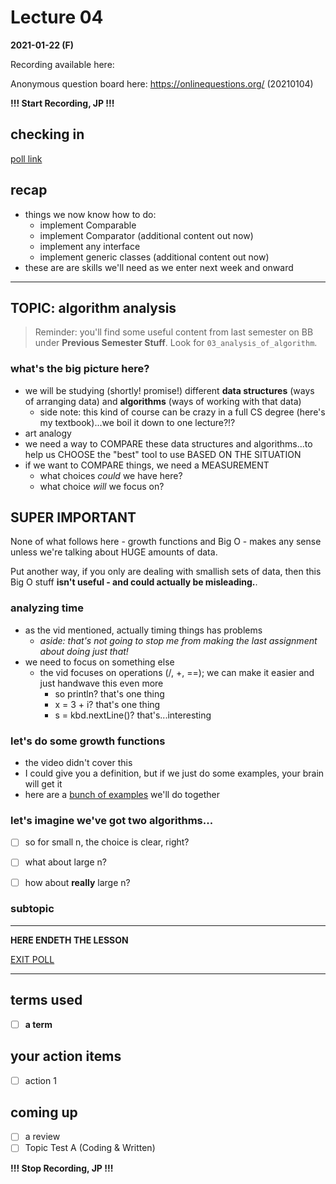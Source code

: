# Lecture 04

**2021-01-22 (F)**

Recording available here: 

Anonymous question board here: https://onlinequestions.org/ (20210104)


**!!! Start Recording, JP !!!**


## checking in

[poll link](https://directpoll.com/r?XDbzPBd3ixYqg8h55a4Lpu3FxUQ3t8WBbAqGR5Y7f)


## recap

- things we now know how to do:
  - implement Comparable
  - implement Comparator (additional content out now)
  - implement any interface
  - implement generic classes (additional content out now)
- these are are skills we'll need as we enter next week and onward

---

## TOPIC: algorithm analysis

> Reminder: you'll find some useful content from last semester on BB under **Previous Semester Stuff**. Look for `03_analysis_of_algorithm`.


### what's the big picture here?

- we will be studying (shortly! promise!) different **data structures** (ways of arranging data) and **algorithms** (ways of working with that data)
  - side note: this kind of course can be crazy in a full CS degree (here's my textbook)...we boil it down to one lecture?!?
- art analogy
- we need a way to COMPARE these data structures and algorithms...to help us CHOOSE the "best" tool to use BASED ON THE SITUATION
- if we want to COMPARE things, we need a MEASUREMENT
  - what choices _could_ we have here?
  - what choice _will_ we focus on?


## SUPER IMPORTANT

None of what follows here - growth functions and Big O - makes any sense unless we're talking about HUGE amounts of data.

Put another way, if you only are dealing with smallish sets of data, then this Big O stuff **isn't useful - and could actually be misleading.**.

### analyzing time

- as the vid mentioned, actually timing things has problems
  - _aside: that's not going to stop me from making the last assignment about doing just that!_
- we need to focus on something else
  - the vid focuses on operations (/, +, ==); we can make it easier and just handwave this even more
    - so println? that's one thing
    - x = 3 + i? that's one thing
    - s = kbd.nextLine()? that's...interesting

### let's do some growth functions

- the video didn't cover this
- I could give you a definition, but if we just do some examples, your brain will get it
- here are a [bunch of examples](https://drive.google.com/file/d/1xNfM9G9_eWE8-RNfoMGZbaxntgg_yESb/view?usp=sharing) we'll do together

### let's imagine we've got two algorithms...

- [ ] so for small n, the choice is clear, right?
- [ ] what about large n?
- [ ] how about **really** large n?



### subtopic


---

**HERE ENDETH THE LESSON**

[EXIT POLL](https://directpoll.com/r?XDbzPBd3ixYqg8byoKEbxe5wa7iQEnFkJVIk8Yzh7Z)

---

## terms used

- [ ] **a term**

## your action items

- [ ] action 1

## coming up

- [ ] a review
- [ ] Topic Test A (Coding & Written)

**!!! Stop Recording, JP !!!**